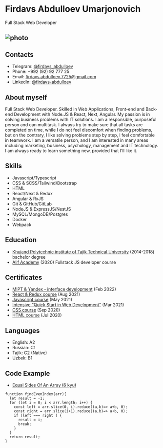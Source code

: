 
# Firdavs Abdulloev Umarjonovich
Full Stack Web Developer
## ![photo](https://www.codewars.com/users/firdavs7725/badges/large?logo=true&theme=light)

## Contacts
- Telegram: [@firdavs_abdulloev](https://t.me/firdavs_abdulloev)
- Phone: +992 (92) 92 777 25
- Email: [firdavs.abdulloev.7725@gmail.com](mailto:firdavs.abdulloev.7725@gmail.com)
- LinkedIn: [@firdavs-abdulloev](https://www.linkedin.com/in/firdavs-abdulloev/)

## About myself
Full Stack Web Developer. Skilled in Web Applications, Front-end and Back-end Development with Node.JS & React, Next, Angular. My passion is in solving business problems with IT solutions. I am a responsible, purposeful person and can multitask. I always try to make sure that all tasks are completed on time, while I do not feel discomfort when finding problems, but on the contrary, I like solving problems step by step, I feel comfortable in teamwork. I am a versatile person, and I am interested in many areas including marketing, business, psychology, management and IT technology. I am always ready to learn something new, provided that I'll like it.


## Skills
- Javascript/Typescript
- CSS & SCSS/Tailwind/Bootstrap
- HTML
- React/Next & Redux
- Angular & RxJS
- Git & GitHub/GitLab
- NodeJS & ExpressJS/NestJS
- MySQL/MongoDB/Postgres
- Docker 
- Webpack


## Education
- [Khujand Polytechnic institute of Tajik Technical University](http://old.ttu.tj/en/khujand-politechnical-institute/) (2014-2018) bachelor degree
- [Alif Academy](https://alif.academy/) (2020) Fullstack JS developer course


## Certificates
- [MIPT & Yandex - interface development](https://coursera.org/share/c0f5ff34c53dc9b5dd3a27e9fdd163f4) (Feb 2022)
- [React & Redux course](https://www.sololearn.com/Certificate/1097-19038626/pdf/) (Aug 2021)
- [Javascript course](https://www.sololearn.com/Certificate/1024-19038626/pdf/) (May 2021)
- [Intensive "Quick Start in Web Development"](https://gb.ru/certificates/1164585.en) (Mar 2021)
- [CSS course](https://www.sololearn.com/Certificate/1023-19038626/pdf/) (Sep 2020)
- [HTML course](https://www.sololearn.com/Certificate/1014-19038626/pdf/) (Jul 2020)


## Languages
- English: A2
- Russian: C1
- Tajik: C2 (Native)
- Uzbek: B1


## Code Example
- [Equal Sides Of An Array (6 kyu)](https://www.codewars.com/kata/5679aa472b8f57fb8c000047)
```
function findEvenIndex(arr){
  let result = -1;
  for (let i = 0; i < arr.length; i++) {
    const left = arr.slice(0, i).reduce((a,b)=> a+b, 0);
    const right = arr.slice(i+1).reduce((a,b)=> a+b, 0);
    if (left === right ) {
      result = i;
      break;
    }
  }
  return result;
}
```

